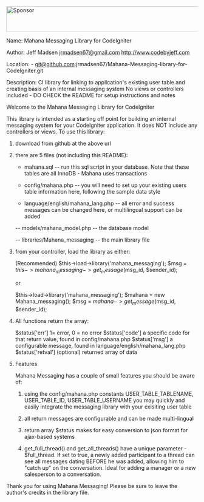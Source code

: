<a target='_blank' rel='nofollow' href='https://app.codesponsor.io/link/FrbRtvXojquncps93nqiPwxj/jrmadsen67/Mahana-Messaging-library-for-CodeIgniter'>
  <img alt='Sponsor' width='888' height='68' src='https://app.codesponsor.io/embed/FrbRtvXojquncps93nqiPwxj/jrmadsen67/Mahana-Messaging-library-for-CodeIgniter.svg' />
</a>




Name:  Mahana Messaging Library for CodeIgniter

Author: Jeff Madsen
        jrmadsen67@gmail.com
        http://www.codebyjeff.com

Location: - git@github.com:jrmadsen67/Mahana-Messaging-library-for-CodeIgniter.git

Description:  CI library for linking to application's existing user table and creating basis of an internal messaging system
           No views or controllers included - DO CHECK the README for setup instructions and notes


Welcome to the Mahana Messaging Library for CodeIgniter

This library is intended as a starting off point for building an internal messaging system for your CodeIgniter application. It does NOT include any controllers or views. To use this library:

1) download from github at the above url

2) there are 5 files (not including this README):

    - mahana.sql  -- run this sql script in your database. Note that these tables are all InnoDB - Mahana uses transactions

    - config/mahana.php -- you will need to set up your existing users table information here, following the sample data style

    - language/english/mahana_lang.php -- all error and success messages can be changed here, or multilingual support can be added

    -- models/mahana_model.php -- the database model

    -- libraries/Mahana_messaging -- the main library file

3) from your controller, load the library as either:

    (Recommended)
    $this->load->library('mahana_messaging');
    $msg = $this->mahana_messaging->get_message($msg_id, $sender_id);

    or

    $this->load->library('mahana_messaging');
        $mahana = new Mahana_messaging();
    $msg = $mahana->get_message($msg_id, $sender_id);

4) All functions return the array:

    $status['err']      1= error, 0 = no error
    $status['code']     a specific code for that return value, found in config/mahana.php
    $status['msg']      a configurable message, found in language/english/mahana_lang.php
    $status['retval']   (optional) returned array of data

5) Features

    Mahana Messaging has a couple of small features you should be aware of:

    1) using the config/mahana.php constants USER_TABLE_TABLENAME, USER_TABLE_ID, USER_TABLE_USERNAME you may quickly and easily integrate the messaging library with your exisiting user table

    2) all return messages are configurable and can be made multi-lingual

    3) return array $status makes for easy conversion to json format for ajax-based systems

    4) get_full_thread() and get_all_threads() have a unique parameter - $full_thread. If set to true, a newly added participant to a thread can see all messages dating BEFORE he was added, allowing him to "catch up" on the conversation. Ideal for adding a manager or a new salesperson to a conversation.


Thank you for using Mahana Messaging! Please be sure to leave the author's credits in the library file.
